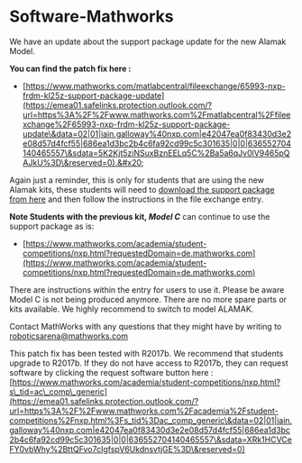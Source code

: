 # Software-Mathworks

We have an update about the support package update for the new Alamak Model.

**You can find the patch fix here :**&#x20;

* [https://www.mathworks.com/matlabcentral/fileexchange/65993-nxp-frdm-kl25z-support-package-update](https://emea01.safelinks.protection.outlook.com/?url=https%3A%2F%2Fwww.mathworks.com%2Fmatlabcentral%2Ffileexchange%2F65993-nxp-frdm-kl25z-support-package-update\&data=02|01|iain.galloway%40nxp.com|e42047ea0f83430d3e2e08d57d4fcf55|686ea1d3bc2b4c6fa92cd99c5c301635|0|0|636552704140465557\&sdata=5K2Kjt5ziNSuxBznEELq5C%2Ba5a6qJv0lV9465pQAJkU%3D\&reserved=0).&#x20;

Again just a reminder, this is only for students that are using the new Alamak kits, these students will need to [download the support package from here](https://emea01.safelinks.protection.outlook.com/?url=https%3A%2F%2Fwww.mathworks.com%2Fhardware-support%2Ffrdm-kl25z.html%3Fs_tid%3Dac_comp_generic\&data=02|01|iain.galloway%40nxp.com|e42047ea0f83430d3e2e08d57d4fcf55|686ea1d3bc2b4c6fa92cd99c5c301635|0|0|636552704140465557\&sdata=CI8m2%2Byxw%2BkUkjQDgEZGegN8eSwL%2FkOC0%2BV%2F4Wvu81c%3D\&reserved=0) and then follow the instructions in the file exchange entry.

**Note Students with the previous kit,&#x20;**_**Model C**_ can continue to use the support package as is:

* [https://www.mathworks.com/academia/student-competitions/nxp.html?requestedDomain=de.mathworks.com](https://www.mathworks.com/academia/student-competitions/nxp.html?requestedDomain=de.mathworks.com)

There are instructions within the entry for users to use it. Please be aware Model C is not being produced anymore. There are no more spare parts or kits available. We highly recommend to switch to model ALAMAK.

Contact MathWorks with any questions that they might have by writing to [roboticsarena@mathworks.com](mailto:roboticsarena@mathworks.com)

This patch fix has been tested with R2017b. We recommend that students upgrade to R2017b. If they do not have access to R2017b, they can request software by clicking the request software button here : [https://www.mathworks.com/academia/student-competitions/nxp.html?s\_tid=ac\_comp\_generic](https://emea01.safelinks.protection.outlook.com/?url=https%3A%2F%2Fwww.mathworks.com%2Facademia%2Fstudent-competitions%2Fnxp.html%3Fs_tid%3Dac_comp_generic\&data=02|01|iain.galloway%40nxp.com|e42047ea0f83430d3e2e08d57d4fcf55|686ea1d3bc2b4c6fa92cd99c5c301635|0|0|636552704140465557\&sdata=XRk1HCVCeFY0vbWhy%2BttQFvo7cIgfspV6UkdnsvtjGE%3D\&reserved=0)
